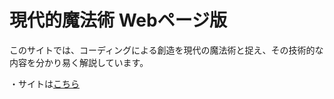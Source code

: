 <!DOCTYPE html>
<html>
  <body>
    <h1>現代的魔法術 Webページ版</h1>
    <p>このサイトでは、コーディングによる創造を現代の魔法術と捉え、その技術的な内容を分かり易く解説しています。</p>
    <p>・サイトは<a href="https://yuito723.github.io/modernmagic_web/">こちら</a><p>
  </body>
</html>
